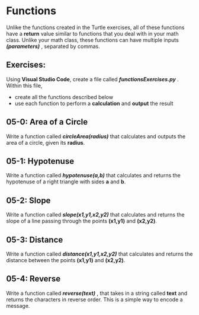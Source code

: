 # Functions

Unlike the functions created in the Turtle exercises, all of these functions have a **return** value similar to functions that you deal with in your math class.  Unlike your math class, these functions can have multiple inputs ***(parameters)*** , separated by commas.

## Exercises:

Using **Visual Studio Code**, create a file called ***functionsExercises.py*** .  Within this file,

* create all the functions described below
* use each function to perform a **calculation** and **output** the result

## 05-0: Area of a Circle
Write a function called ***circleArea(radius)*** that calculates and outputs the area of a circle, given its **radius**.

## 05-1: Hypotenuse
Write a function called ***hypotenuse(a,b)*** that calculates and returns the hypotenuse of a right triangle with sides **a** and **b**.

## 05-2: Slope
Write a function called ***slope(x1,y1,x2,y2)*** that calculates and returns the slope of a line passing through the points **(x1,y1)** and **(x2,y2)**.

## 05-3: Distance
Write a function called ***distance(x1,y1,x2,y2)*** that calculates and returns the distance between the points **(x1,y1)** and **(x2,y2)**.

## 05-4: Reverse
Write a function called ***reverse(text)*** , that takes in a string called **text** and returns the characters in reverse order. This is a simple way to encode a message.

